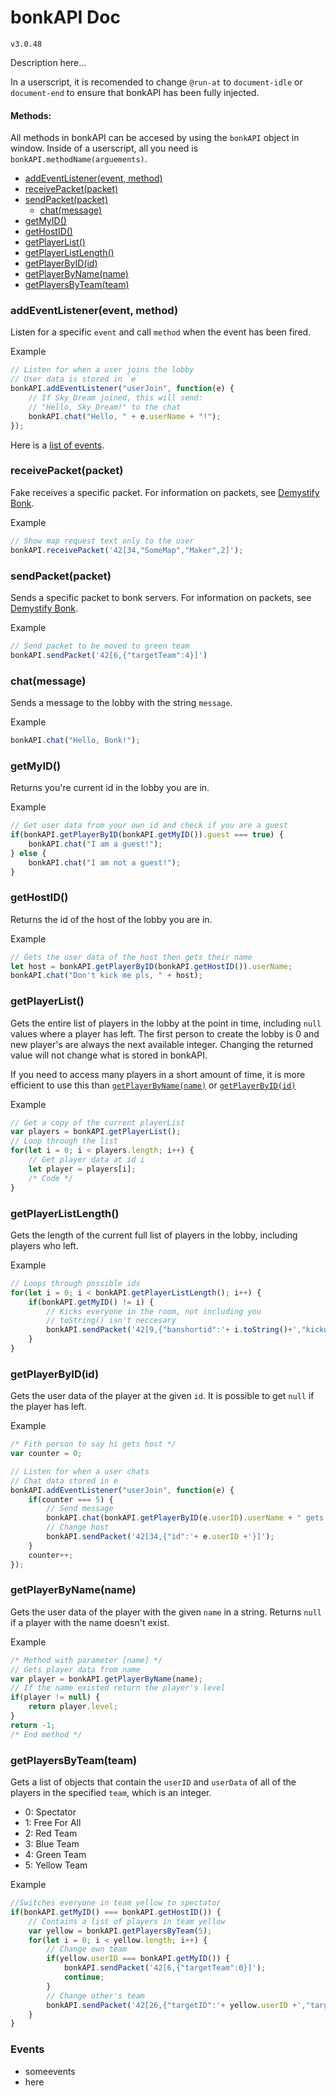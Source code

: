 # bonkAPI Doc
`v3.0.48`

Description here...

In a userscript, it is recomended to change `@run-at` to `document-idle` or `document-end` to ensure that bonkAPI has been fully injected.

#### Methods:
All methods in bonkAPI can be accesed by using the `bonkAPI` object in window. Inside of a userscript, all you need is `bonkAPI.methodName(arguements)`.
- [addEventListener(event, method)](#addeventlistenerevent-method)
- [receivePacket(packet)](#receivepacketpacket)
- [sendPacket(packet)](#sendpacketpacket)
    - [chat(message)](#chatmessage)
- [getMyID()](#getmyid)
- [getHostID()](#gethostid)
- [getPlayerList()](#getplayerlist)
- [getPlayerListLength()](#getplayerlistlength)
- [getPlayerByID(id)](#getplayerbyidid)
- [getPlayerByName(name)](#getplayerbynamename)
- [getPlayersByTeam(team)](#getplayersbyteamteam)

### addEventListener(event, method)
Listen for a specific `event` and call `method` when the event has been fired.

Example
```javascript
// Listen for when a user joins the lobby
// User data is stored in `e`
bonkAPI.addEventListener("userJoin", function(e) {
    // If Sky_Dream joined, this will send:
    // "Hello, Sky_Dream!" to the chat
    bonkAPI.chat("Hello, " + e.userName + "!");
});
```

Here is a [list of events](#events).

### receivePacket(packet)
Fake receives a specific packet. For information on packets, see [Demystify Bonk](https://github.com/UnmatchedBracket/DemystifyBonk/blob/main/Packets.md).

Example
```javascript
// Show map request text only to the user
bonkAPI.receivePacket('42[34,"SomeMap","Maker",2]');
```

### sendPacket(packet)
Sends a specific packet to bonk servers. For information on packets, see [Demystify Bonk](https://github.com/UnmatchedBracket/DemystifyBonk/blob/main/Packets.md).

Example
```javascript
// Send packet to be moved to green team
bonkAPI.sendPacket('42[6,{"targetTeam":4}]')
```

### chat(message)
Sends a message to the lobby with the string `message`.

Example
```javascript
bonkAPI.chat("Hello, Bonk!");
```

### getMyID()
Returns you're current id in the lobby you are in.

Example
```javascript
// Get user data from your own id and check if you are a guest
if(bonkAPI.getPlayerByID(bonkAPI.getMyID()).guest === true) {
    bonkAPI.chat("I am a guest!");
} else {
    bonkAPI.chat("I am not a guest!");
}
```

### getHostID()
Returns the id of the host of the lobby you are in.

Example
```javascript
// Gets the user data of the host then gets their name
let host = bonkAPI.getPlayerByID(bonkAPI.getHostID()).userName;
bonkAPI.chat("Don't kick me pls, " + host);
```

### getPlayerList()
Gets the entire list of players in the lobby at the point in time, including `null` values where a player has left. The first person to create the lobby is 0 and new player's are always the next available integer. Changing the returned value will not change what is stored in bonkAPI.

If you need to access many players in a short amount of time, it is more efficient to use this than [`getPlayerByName(name)`](#getplayerbynamename) or [`getPlayerByID(id)`](#getplayerbyidid)

Example
```javascript
// Get a copy of the current playerList
var players = bonkAPI.getPlayerList();
// Loop through the list 
for(let i = 0; i < players.length; i++) {
    // Get player data at id i
    let player = players[i];
    /* Code */
}
```

### getPlayerListLength()
Gets the length of the current full list of players in the lobby, including players who left.

Example
```javascript
// Loops through possible ids
for(let i = 0; i < bonkAPI.getPlayerListLength(); i++) {
    if(bonkAPI.getMyID() != i) {
        // Kicks everyone in the room, not including you
        // toString() isn't neccesary
        bonkAPI.sendPacket('42[9,{"banshortid":'+ i.toString()+',"kickonly":true}]');
    }
}
```

### getPlayerByID(id)
Gets the user data of the player at the given `id`. It is possible to get `null` if the player has left.

Example
```javascript
/* Fith person to say hi gets host */
var counter = 0;

// Listen for when a user chats
// Chat data stored in e
bonkAPI.addEventListener("userJoin", function(e) {
    if(counter === 5) {
        // Send message
        bonkAPI.chat(bonkAPI.getPlayerByID(e.userID).userName + " gets host!");
        // Change host
        bonkAPI.sendPacket('42[34,{"id":'+ e.userID +'}]');
    }
    counter++;
});
```

### getPlayerByName(name)
Gets the user data of the player with the given `name` in a string. Returns `null` if a player with the name doesn't exist.

Example
```javascript
/* Method with parameter [name] */
// Gets player data from name
var player = bonkAPI.getPlayerByName(name);
// If the name existed return the player's level
if(player != null) {
    return player.level;
}
return -1;
/* End method */
```

### getPlayersByTeam(team)
Gets a list of objects that contain the `userID` and `userData` of all of the players in the specified `team`, which is an integer.
- 0: Spectator
- 1: Free For All
- 2: Red Team
- 3: Blue Team
- 4: Green Team
- 5: Yellow Team

Example
```javascript
//Switches everyone in team yellow to spectator
if(bonkAPI.getMyID() === bonkAPI.getHostID()) {
    // Contains a list of players in team yellow
    var yellow = bonkAPI.getPlayersByTeam(5);
    for(let i = 0; i < yellow.length; i++) {
        // Change own team
        if(yellow.userID === bonkAPI.getMyID()) {
            bonkAPI.sendPacket('42[6,{"targetTeam":0}]');
            continue;
        }
        // Change other's team
        bonkAPI.sendPacket('42[26,{"targetID":'+ yellow.userID +',"targetTeam":0}]');
    }
}
```

### Events
- someevents
- here